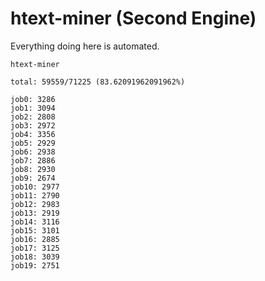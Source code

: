 # htext-miner (Second Engine)

Everything doing here is automated.

```
htext-miner

total: 59559/71225 (83.62091962091962%)

job0: 3286
job1: 3094
job2: 2808
job3: 2972
job4: 3356
job5: 2929
job6: 2938
job7: 2886
job8: 2930
job9: 2674
job10: 2977
job11: 2790
job12: 2983
job13: 2919
job14: 3116
job15: 3101
job16: 2885
job17: 3125
job18: 3039
job19: 2751
```
